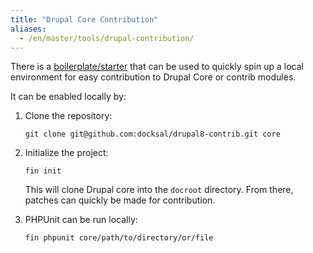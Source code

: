 ```yaml
---
title: "Drupal Core Contribution"
aliases:
  - /en/master/tools/drupal-contribution/
---
```


There is a [boilerplate/starter](https://github.com/docksal/drupal8-contrib) that can be used to quickly spin up a local
environment for easy contribution to Drupal Core or contrib modules.

It can be enabled locally by:

1. Clone the repository:
    ```
    git clone git@github.com:docksal/drupal8-contrib.git core
    ```

1. Initialize the project:
    ```
    fin init
    ```
   This will clone Drupal core into the `docroot` directory. From there, patches
   can quickly be made for contribution.

1. PHPUnit can be run locally:
    ```
    fin phpunit core/path/to/directory/or/file
    ```
